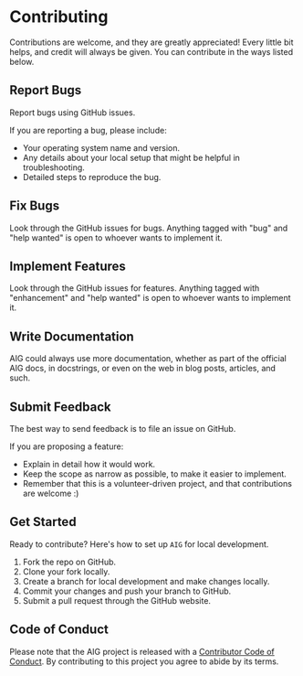 # Contributing

Contributions are welcome, and they are greatly appreciated! Every little bit
helps, and credit will always be given. You can contribute in the ways listed below.

## Report Bugs

Report bugs using GitHub issues.

If you are reporting a bug, please include:

* Your operating system name and version.
* Any details about your local setup that might be helpful in troubleshooting.
* Detailed steps to reproduce the bug.

## Fix Bugs

Look through the GitHub issues for bugs. Anything tagged with "bug" and "help
wanted" is open to whoever wants to implement it.

## Implement Features

Look through the GitHub issues for features. Anything tagged with "enhancement"
and "help wanted" is open to whoever wants to implement it.

## Write Documentation

AIG could always use more documentation, whether as part of the
official AIG docs, in docstrings, or even on the web in blog posts,
articles, and such.

## Submit Feedback

The best way to send feedback is to file an issue on GitHub.

If you are proposing a feature:

* Explain in detail how it would work.
* Keep the scope as narrow as possible, to make it easier to implement.
* Remember that this is a volunteer-driven project, and that contributions
  are welcome :)

## Get Started

Ready to contribute? Here's how to set up `AIG` for local development.

1. Fork the repo on GitHub.
2. Clone your fork locally.
3. Create a branch for local development and make changes locally.
4. Commit your changes and push your branch to GitHub.
5. Submit a pull request through the GitHub website.

## Code of Conduct

Please note that the AIG project is released with a [Contributor Code of Conduct](CODE_OF_CONDUCT.md). By contributing to this project you agree to abide by its terms.
